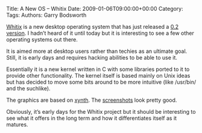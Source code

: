 Title: A New OS &#8211; Whitix
Date: 2009-01-06T09:00:00+00:00
Category: 
Tags: 
Authors: Garry Bodsworth

[Whitix][1] is a new desktop operating system that has just released a [0.2 version][2]. I hadn&#8217;t heard of it until today but it is interesting to see a few other operating systems out there.

It is aimed more at desktop users rather than techies as an ultimate goal. Still, it is early days and requires hacking abilities to be able to use it.

Essentially it is a new kernel written in C with some libraries ported to it to provide other functionality. The kernel itself is based mainly on Unix ideas but has decided to move some bits around to be more intuitive (like /usr/bin/ and the suchlike).

The graphics are based on [xynth][3]. The [screenshots][4] look pretty good.

Obviously, it&#8217;s early days for the Whitix project but it should be interesting to see what it offers in the long term and how it differentiates itself as it matures.

 [1]: http://www.whitix.org/
 [2]: http://www.whitix.org/news/?p=23
 [3]: http://alperakcan.org/?open=projects&project=xynth
 [4]: http://www.whitix.org/screenshots/